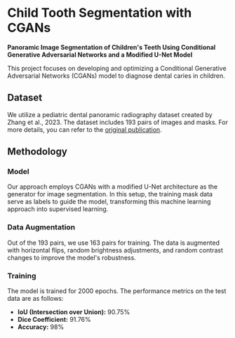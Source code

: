 # Child Tooth Segmentation with CGANs

**Panoramic Image Segmentation of Children's Teeth Using Conditional Generative Adversarial Networks and a Modified U-Net Model**

This project focuses on developing and optimizing a Conditional Generative Adversarial Networks (CGANs) model to diagnose dental caries in children.

## Dataset
We utilize a pediatric dental panoramic radiography dataset created by Zhang et al., 2023. The dataset includes 193 pairs of images and masks. For more details, you can refer to the [original publication](https://www.nature.com/articles/s41597-023-02237-5).

## Methodology
### Model
Our approach employs CGANs with a modified U-Net architecture as the generator for image segmentation. In this setup, the training mask data serve as labels to guide the model, transforming this machine learning approach into supervised learning.

### Data Augmentation
Out of the 193 pairs, we use 163 pairs for training. The data is augmented with horizontal flips, random brightness adjustments, and random contrast changes to improve the model's robustness.

### Training
The model is trained for 2000 epochs. The performance metrics on the test data are as follows:
- **IoU (Intersection over Union):** 90.75%
- **Dice Coefficient:** 91.76%
- **Accuracy:** 98%
